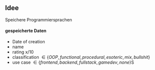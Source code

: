 ## Idee
Speichere Programmiersprachen

#### gespeicherte Daten
- Date of creation
- name
- rating x/10
- classification $\in \{OOP, functional, procedural, esoteric, mix, bullshit\}$
- use case $\in \{frontend, backend, fullstack, gamedev, none\}$S